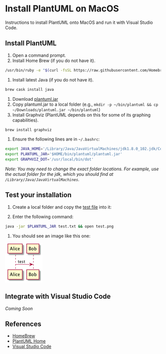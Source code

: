 # Install PlantUML on MacOS

Instructions to install PlantUML onto MacOS and run it with Visual Studio Code.

## Install PlantUML

1. Open a command prompt.
1. Install Home Brew (if you do not have it).

  ```sh
  /usr/bin/ruby -e "$(curl -fsSL https://raw.githubusercontent.com/Homebrew/install/master/install)"
  ```

1. Install latest Java (if you do not have it).

  ```sh
  brew cask install java
  ```
  
1. Download [plantuml.jar](//sourceforge.net/projects/plantuml/files/plantuml.jar/download)
1. Copy plantuml.jar to a local folder (e.g., `mkdir -p ~/bin/plantuml && cp ~/Downloads/plantuml.jar ~/bin/plantuml`)
1. Install Graphviz (PlantUML depends on this for some of its graphing capabilities).

  ```sh
  brew install graphviz
  ```
  
1. Ensure the following lines are in `~/.bashrc`:

  ```sh
  export JAVA_HOME='/Library/Java/JavaVirtualMachines/jdk1.8.0_102.jdk/Contents/Home'
  export PLANTUML_JAR='$HOME/bin/plantuml/plantuml.jar'
  export GRAPHVIZ_DOT='/usr/local/bin/dot'
  ```
  
  _Note: You may need to change the exact folder locations. For example, use the actual folder for the jdk, which you should
  find at `/Library/Java/JavaVirtualMachines`._
  
## Test your installation 

1. Create a local folder and copy the [test file](test.txt) into it:

1. Enter the following command:

  ```sh
  java -jar $PLANTUML_JAR test.txt && open test.png
  ```
  
1. You should see an image like this one:

  ![Image of test diagram](assets/test.png)

## Integrate with Visual Studio Code 

_Coming Soon_

## References
 - [HomeBrew](//brew.sh)
 - [PlantUML Home](//plantuml.com/)
 - [Visual Studio Code](//code.visualstudio.com)
  
